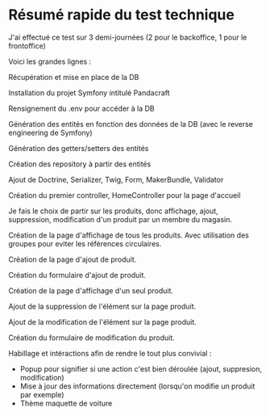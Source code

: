 # Résumé rapide du test technique

J'ai effectué ce test sur 3 demi-journées (2 pour le backoffice, 1 pour le frontoffice)

Voici les grandes lignes :

Récupération et mise en place de la DB

Installation du projet Symfony intitulé Pandacraft

Rensignement du .env pour accéder à la DB

Génération des entités en fonction des données de la DB (avec le reverse engineering de Symfony)

Génération des getters/setters des entités

Création des repository à partir des entités

Ajout de Doctrine, Serializer, Twig, Form, MakerBundle, Validator

Création du premier controller, HomeController pour la page d'accueil

Je fais le choix de partir sur les produits, donc affichage, ajout, suppression, modification d'un produit par un membre du magasin.

Création de la page d'affichage de tous les produits. Avec utilisation des groupes pour eviter les références circulaires.

Création de la page d'ajout de produit.

Création du formulaire d'ajout de produit.

Création de la page d'affichage d'un seul produit.

Ajout de la suppression de l'élément sur la page produit.

Ajout de la modification de l'élément sur la page produit.

Création du formulaire de modification du produit.

Habillage et intéractions afin de rendre le tout plus convivial :
* Popup pour signifier si une action c'est bien déroulée (ajout, suppresion, modification)
* Mise à jour des informations directement (lorsqu'on modifie un produit par exemple)
* Thème maquette de voiture